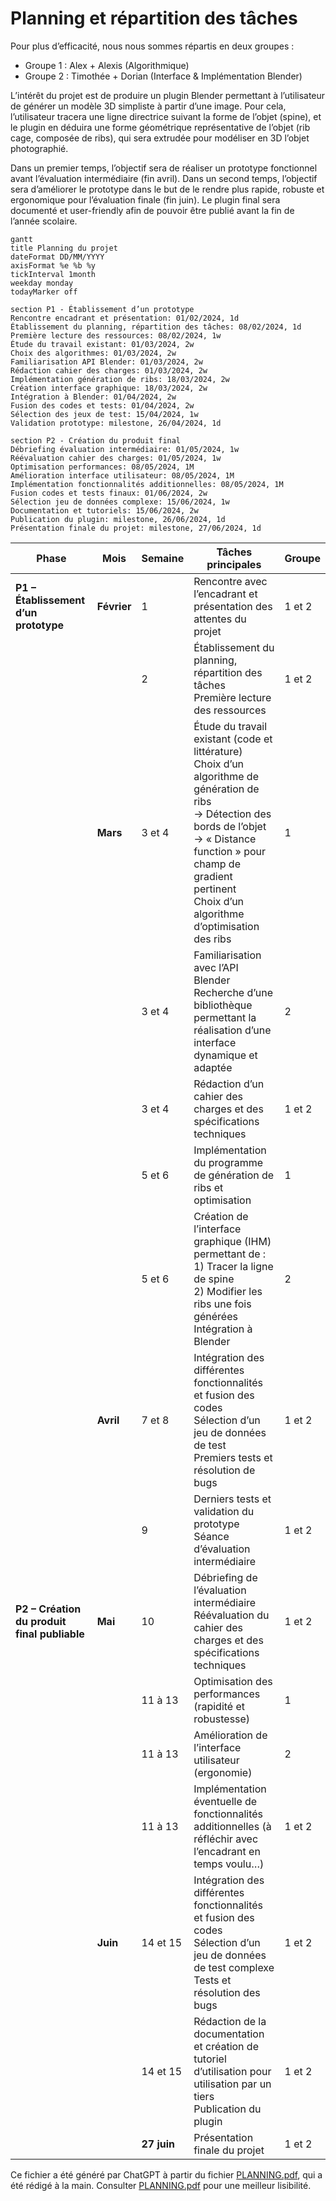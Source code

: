 # Planning et répartition des tâches 

Pour plus d’efficacité, nous nous sommes répartis en deux groupes : 
- Groupe 1 : Alex + Alexis (Algorithmique) 
- Groupe 2 : Timothée + Dorian (Interface & Implémentation Blender) 

L’intérêt du projet est de produire un plugin Blender permettant à l’utilisateur de générer un modèle 3D simpliste à partir d’une image. Pour cela, l’utilisateur tracera 
une ligne directrice suivant la forme de l’objet (spine), et le plugin en déduira une forme géométrique représentative de l’objet (rib cage, composée de ribs), qui sera 
extrudée pour modéliser en 3D l’objet photographié.  

Dans un premier temps, l’objectif sera de réaliser un prototype fonctionnel avant l’évaluation intermédiaire (fin avril). Dans un second temps, l’objectif sera d’améliorer 
le prototype dans le but de le rendre plus rapide, robuste et ergonomique pour l’évaluation finale (fin juin). Le plugin final sera documenté et user-friendly afin de 
pouvoir être publié avant la fin de l’année scolaire. 

```mermaid
gantt
title Planning du projet
dateFormat DD/MM/YYYY
axisFormat %e %b %y
tickInterval 1month
weekday monday
todayMarker off

section P1 - Établissement d’un prototype
Rencontre encadrant et présentation: 01/02/2024, 1d
Établissement du planning, répartition des tâches: 08/02/2024, 1d
Première lecture des ressources: 08/02/2024, 1w
Étude du travail existant: 01/03/2024, 2w
Choix des algorithmes: 01/03/2024, 2w
Familiarisation API Blender: 01/03/2024, 2w
Rédaction cahier des charges: 01/03/2024, 2w
Implémentation génération de ribs: 18/03/2024, 2w
Création interface graphique: 18/03/2024, 2w
Intégration à Blender: 01/04/2024, 2w
Fusion des codes et tests: 01/04/2024, 2w
Sélection des jeux de test: 15/04/2024, 1w
Validation prototype: milestone, 26/04/2024, 1d

section P2 - Création du produit final
Débriefing évaluation intermédiaire: 01/05/2024, 1w
Réévaluation cahier des charges: 01/05/2024, 1w
Optimisation performances: 08/05/2024, 1M
Amélioration interface utilisateur: 08/05/2024, 1M
Implémentation fonctionnalités additionnelles: 08/05/2024, 1M
Fusion codes et tests finaux: 01/06/2024, 2w
Sélection jeu de données complexe: 15/06/2024, 1w
Documentation et tutoriels: 15/06/2024, 2w
Publication du plugin: milestone, 26/06/2024, 1d
Présentation finale du projet: milestone, 27/06/2024, 1d
```



| Phase | Mois | Semaine | Tâches principales | Groupe |
|-------|------|---------|-------------------|--------|
| **P1 – Établissement d’un prototype** | **Février** | 1 | Rencontre avec l’encadrant et présentation des attentes du projet | 1 et 2 |
|  |  | 2 | Établissement du planning, répartition des tâches <br> Première lecture des ressources | 1 et 2 |
|  | **Mars** | 3 et 4 | Étude du travail existant (code et littérature) <br> Choix d’un algorithme de génération de ribs <br> → Détection des bords de l’objet <br> → « Distance function » pour champ de gradient pertinent <br> Choix d’un algorithme d’optimisation des ribs | 1 |
|  |  | 3 et 4 | Familiarisation avec l’API Blender <br> Recherche d’une bibliothèque permettant la réalisation d’une interface dynamique et adaptée | 2 |
|  |  | 3 et 4 | Rédaction d’un cahier des charges et des spécifications techniques | 1 et 2 |
|  |  | 5 et 6 | Implémentation du programme de génération de ribs et optimisation | 1 |
|  |  | 5 et 6 | Création de l’interface graphique (IHM) permettant de : <br> 1) Tracer la ligne de spine  <br> 2) Modifier les ribs une fois générées <br> Intégration à Blender | 2 |
|  | **Avril** | 7 et 8 | Intégration des différentes fonctionnalités et fusion des codes <br> Sélection d’un jeu de données de test <br> Premiers tests et résolution de bugs | 1 et 2 |
|  |  | 9 | Derniers tests et validation du prototype <br> Séance d’évaluation intermédiaire | 1 et 2 |
| **P2 – Création du produit final publiable** | **Mai** | 10 | Débriefing de l’évaluation intermédiaire <br> Réévaluation du cahier des charges et des spécifications techniques | 1 et 2 |
|  |  | 11 à 13 | Optimisation des performances (rapidité et robustesse) | 1 |
|  |  | 11 à 13 | Amélioration de l’interface utilisateur (ergonomie) | 2 |
|  |  | 11 à 13 | Implémentation éventuelle de fonctionnalités additionnelles (à réfléchir avec l’encadrant en temps voulu…) | 1 et 2 |
|  | **Juin** | 14 et 15 | Intégration des différentes fonctionnalités et fusion des codes <br> Sélection d’un jeu de données de test complexe <br> Tests et résolution des bugs | 1 et 2 |
|  |  | 14 et 15 | Rédaction de la documentation et création de tutoriel d’utilisation pour utilisation par un tiers <br> Publication du plugin | 1 et 2 |
|  |  | **27 juin** | Présentation finale du projet | 1 et 2 |



Ce fichier a été généré par ChatGPT à partir du fichier [PLANNING.pdf](https://gitlab.telecom-paris.fr/proj104/2024-2025/3d-modeling/-/blob/main/PLANNING.pdf?ref_type=heads), qui a été rédigé à la main. Consulter [PLANNING.pdf](https://gitlab.telecom-paris.fr/proj104/2024-2025/3d-modeling/-/blob/main/PLANNING.pdf?ref_type=heads) pour une meilleur lisibilité.
